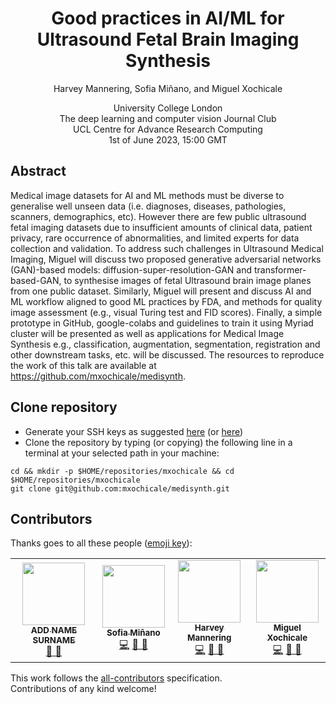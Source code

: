 <h1 align="center">
Good practices in AI/ML for Ultrasound Fetal Brain Imaging Synthesis
</h1>
<div align="center">

Harvey Mannering, Sofia Miñano, and Miguel Xochicale    

University College London    
The deep learning and computer vision Journal Club     
UCL Centre for Advance Research Computing     
1st of June 2023, 15:00 GMT
</div>

## Abstract
Medical image datasets for AI and ML methods must be diverse to generalise well unseen data (i.e. diagnoses, diseases, pathologies, scanners, demographics, etc).
However there are few public ultrasound fetal imaging datasets due to insufficient amounts of clinical data, patient privacy, rare occurrence of abnormalities, and limited experts for data collection and validation.
To address such challenges in Ultrasound Medical Imaging, Miguel will discuss two proposed generative adversarial networks (GAN)-based models: diffusion-super-resolution-GAN and transformer-based-GAN, to synthesise images of fetal Ultrasound brain image planes from one public dataset.
Similarly, Miguel will present and discuss AI and ML workflow aligned to good ML practices by FDA, and methods for quality image assessment (e.g., visual Turing test and FID scores).
Finally, a simple prototype in GitHub, google-colabs and guidelines to train it using Myriad cluster will be presented as well as applications for Medical Image Synthesis e.g., classification, augmentation, segmentation, registration and other downstream tasks, etc. will be discussed.
The resources to reproduce the work of this talk are available at https://github.com/mxochicale/medisynth.


## Clone repository
* Generate your SSH keys as suggested [here](https://docs.github.com/en/github/authenticating-to-github/generating-a-new-ssh-key-and-adding-it-to-the-ssh-agent) (or [here](https://github.com/mxochicale/tools/blob/main/github/SSH.md))
* Clone the repository by typing (or copying) the following line in a terminal at your selected path in your machine:
```
cd && mkdir -p $HOME/repositories/mxochicale && cd  $HOME/repositories/mxochicale
git clone git@github.com:mxochicale/medisynth.git
```


## Contributors
Thanks goes to all these people ([emoji key](https://allcontributors.org/docs/en/emoji-key)):  
<!-- ALL-CONTRIBUTORS-LIST:START - Do not remove or modify this section -->
<!-- prettier-ignore-start -->
<!-- markdownlint-disable -->
<table>
  <tr>
	<!-- CONTRIBUTOR -->
	<td align="center">
		<!-- ADD GITHUB USERNAME AND HASH FOR GITHUB PHOTO -->
		<a href="https://github.com/???"><img src="https://avatars1.githubusercontent.com/u/23114020?v=4?s=100" width="100px;" alt=""/>
		<br />
			<sub> <b>ADD NAME SURNAME</b> </sub>        
		</a>
		<br />
			<!-- ADD GITHUB REPOSITORY AND PROJECT, TITLE AND EMOJIS -->
			<a href="https://github.com/$PROJECTNAME/$REPOSITORY_NAME/commits?author=" title="Research">  🔬 🤔  </a>
	</td>
	<!-- CONTRIBUTOR -->
	<td align="center">
		<a href="https://github.com/sfmig"><img src="https://avatars1.githubusercontent.com/u/33267254?v=4?s=100" width="100px;" alt=""/>
		<br />
			<sub> <b>Sofia Miñano</b> </sub>        
		</a>
		<br />
			<a href="https://github.com/mxochicale/medisynth/commits?author=sfmig" title="Code">💻</a> 
			<a href="https://github.com/mxochicale/medisynth/commits?author=sfmig" title="Research">  🔬 🤔  </a>
	</td>
	<!-- CONTRIBUTOR -->
	<td align="center">
		<a href="https://github.com/harveymannering"><img src="https://avatars1.githubusercontent.com/u/60523103?v=4?s=100" width="100px;" alt=""/>
		<br />
			<sub> <b>Harvey Mannering</b> </sub>        
		</a>
		<br />
			<a href="https://github.com/mxochicale/medisynth/commits?author=harveymannering" title="Code">💻</a> 
			<a href="https://github.com/mxochicale/medisynth/commits?author=harveymannering" title="Research">  🔬 🤔  </a>
	</td>
	<!-- CONTRIBUTOR -->
	<td align="center">
		<a href="https://github.com/mxochicale"><img src="https://avatars1.githubusercontent.com/u/11370681?v=4?s=100" width="100px;" alt=""/>
			<br />
			<sub><b>Miguel Xochicale</b></sub>          
			<br />
		</a>
			<a href="https://github.com/mxochicale/medisynth/commits?author=mxochicale" title="Code">💻</a> 
			<a href="ttps://github.com/mxochicale/medisynth/commits?author=mxochicale" title="Documentation">📖  🔧 </a>
	</td>
  </tr>
</table>
<!-- markdownlint-restore -->
<!-- prettier-ignore-end -->

<!-- ALL-CONTRIBUTORS-LIST:END -->

This work follows the [all-contributors](https://github.com/all-contributors/all-contributors) specification.  
Contributions of any kind welcome!
